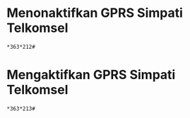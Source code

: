 # Menonaktifkan GPRS Simpati Telkomsel
    *363*212#

# Mengaktifkan GPRS Simpati Telkomsel
    *363*213#
